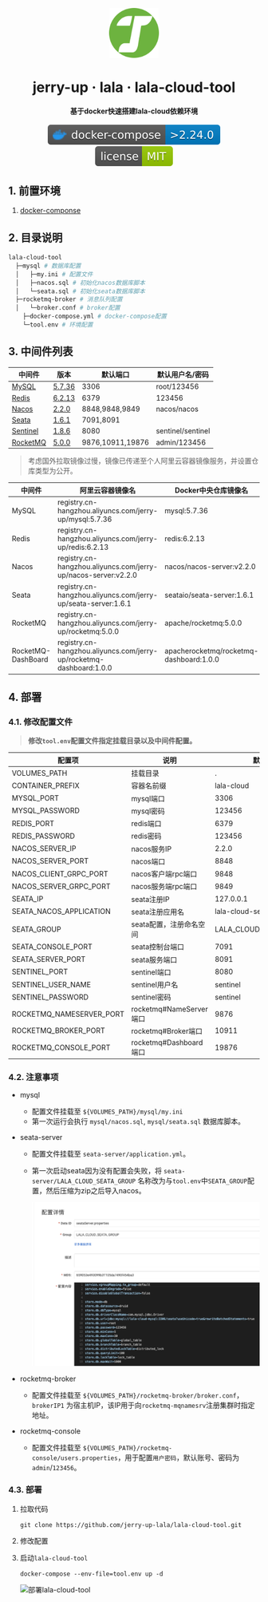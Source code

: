 <!-- markdownlint-disable -->
<p align="center">
  <img width="100" src="./assets/logo.svg" style="text-align: center;">
</p>
<h1 align="center">jerry-up · lala · lala-cloud-tool</h1>
<h4 align="center">基于docker快速搭建lala-cloud依赖环境</h4>
<p align="center">
    <a href="https://github.com/docker/compose" target="_blank">
        <img alt="docker-compose" src="./assets/docker-compose-2.24.0-blue.svg">
    </a>
    <a href="./LICENSE" target="_blank">
        <img alt="license" src="./assets/license-MIT-green.svg">
    </a>
</p>

## 1. 前置环境

1. [docker-componse](https://www.runoob.com/docker/docker-compose.html)

## 2. 目录说明

```sh
lala-cloud-tool
  ├─mysql # 数据库配置
  │   ├─my.ini # 配置文件
  │   ├─nacos.sql # 初始化nacos数据库脚本
  │   └─seata.sql # 初始化seata数据库脚本
  ├─rocketmq-broker # 消息队列配置
  │   └─broker.conf # broker配置
	├─docker-compose.yml # docker-compose配置
	└─tool.env # 环境配置
```

## 3. 中间件列表

| 中间件                                  | 版本                                                         | 默认端口       | 默认用户名/密码   |
| ------------------------------------------- | ------------------------------------------------------------ | -------------- | ----------------- |
| [MySQL](https://www.mysql.com/)             | [5.7.36](https://dev.mysql.com/doc/relnotes/mysql/5.7/en/news-5-7-36.html) | 3306           | root/123456       |
| [Redis](https://redis.io)                   | [6.2.13](https://github.com/redis/redis/releases/tag/6.2.13) | 6379           | 123456            |
| [Nacos](https://nacos.io/zh-cn/)            | [2.2.0](https://github.com/alibaba/nacos/releases/tag/2.2.0) | 8848,9848,9849 | nacos/nacos       |
| [Seata](https://seata.io/zh-cn/)            | [1.6.1](https://github.com/seata/seata/releases/tag/v1.6.1) | 7091,8091      |                   |
| [Sentinel](https://sentinelguard.io/zh-cn/) | [1.8.6](https://sentinelguard.io/zh-cn/blog/sentinel-1-8-6-release.html) | 8080           | sentinel/sentinel |
| [RocketMQ](https://rocketmq.apache.org/zh/) | [5.0.0](https://github.com/apache/rocketmq/releases/tag/rocketmq-all-5.0.0) | 9876,10911,19876 | admin/123456 |

> 考虑国外拉取镜像过慢，镜像已传递至个人阿里云容器镜像服务，并设置仓库类型为公开。

| 中间件             | 阿里云容器镜像名                                             | Docker中央仓库镜像名                    |
| ------------------ | ------------------------------------------------------------ | --------------------------------------- |
| MySQL              | registry.cn-hangzhou.aliyuncs.com/jerry-up/mysql:5.7.36      | mysql:5.7.36                            |
| Redis              | registry.cn-hangzhou.aliyuncs.com/jerry-up/redis:6.2.13      | redis:6.2.13                            |
| Nacos              | registry.cn-hangzhou.aliyuncs.com/jerry-up/nacos-server:v2.2.0 | nacos/nacos-server:v2.2.0             |
| Seata              | registry.cn-hangzhou.aliyuncs.com/jerry-up/seata-server:1.6.1 | seataio/seata-server:1.6.1             |
| RocketMQ           | registry.cn-hangzhou.aliyuncs.com/jerry-up/rocketmq:5.0.0    | apache/rocketmq:5.0.0                   |
| RocketMQ-DashBoard | registry.cn-hangzhou.aliyuncs.com/jerry-up/rocketmq-dashboard:1.0.0 | apacherocketmq/rocketmq-dashboard:1.0.0 |

## 4. 部署

### 4.1. 修改配置文件

> **修改`tool.env`配置文件指定挂载目录以及中间件配置。**

| 配置项                          | 说明                | 默认值             |
| -------------------------------| -------------------|-------------------|
| VOLUMES_PATH                   | 挂载目录            |       .            |
| CONTAINER_PREFIX               | 容器名前缀          |  lala-cloud |
| MYSQL_PORT                     | mysql端口          |       3306          |
| MYSQL_PASSWORD                 | mysql密码          |         123456        |
| REDIS_PORT                     | redis端口          |         6379          |
| REDIS_PASSWORD                 | redis密码          |         123456        |
| NACOS_SERVER_IP                | nacos服务IP        |         2.2.0         |
| NACOS_SERVER_PORT              | nacos端口          |        8848           |
| NACOS_CLIENT_GRPC_PORT         | nacos客户端rpc端口  |        9848           |
| NACOS_SERVER_GRPC_PORT         | nacos服务端rpc端口  |       9849            |
| SEATA_IP                       | seata注册IP        |  127.0.0.1|
| SEATA_NACOS_APPLICATION        | seata注册应用名     |lala-cloud-seata-server|
| SEATA_GROUP                    | seata配置，注册命名空间 |LALA_CLOUD_SEATA_GROUP|
| SEATA_CONSOLE_PORT             | seata控制台端口 |7091|
| SEATA_SERVER_PORT              | seata服务端口 |8091|
| SENTINEL_PORT                  | sentinel端口       |          8080         |
| SENTINEL_USER_NAME             | sentinel用户名 | sentinel |
| SENTINEL_PASSWORD              | sentinel密码 | sentinel |
| ROCKETMQ_NAMESERVER_PORT       | rocketmq#NameServer端口 | 9876 |
| ROCKETMQ_BROKER_PORT           | rocketmq#Broker端口 | 10911 |
| ROCKETMQ_CONSOLE_PORT          | rocketmq#Dashboard端口 | 19876 |

### 4.2. 注意事项

- mysql
  - 配置文件挂载至 `${VOLUMES_PATH}/mysql/my.ini`
  - 第一次运行会执行 `mysql/nacos.sql`, `mysql/seata.sql` 数据库脚本。
  
- seata-server
  - 配置文件挂载至 `seata-server/application.yml`。
  
  - 第一次启动seata因为没有配置会失败，将 `seata-server/LALA_CLOUD_SEATA_GROUP` 名称改为与`tool.env`中`SEATA_GROUP`配置，然后压缩为zip之后导入nacos。
  
    ![image-20240723164824098](./assets/image-20240723164824098.png)
  
- rocketmq-broker
  - 配置文件挂载至 `${VOLUMES_PATH}/rocketmq-broker/broker.conf`，`brokerIP1` 为宿主机IP，该IP用于向`rocketmq-mqnamesrv`注册集群时指定地址。
  
- rocketmq-console
  - 配置文件挂载至 `${VOLUMES_PATH}/rocketmq-console/users.properties`，用于配置`用户密码`，默认账号、密码为`admin`/`123456`。

### 4.3. 部署

1. 拉取代码

   ```
   git clone https://github.com/jerry-up-lala/lala-cloud-tool.git
   ```

2. 修改配置

3. 启动`lala-cloud-tool`

   ```shell
   docker-compose --env-file=tool.env up -d
   ```
   ![部署lala-cloud-tool](./assets/image-20240723165346928.png)
